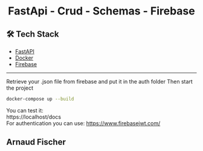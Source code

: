 # <p align="center">FastApi - Crud - Schemas - Firebase</p>
  ## 🛠️ Tech Stack
- [FastAPI](https://fastapi.tiangolo.com/)
- [Docker](https://www.docker.com/) 
- [Firebase](https://firebase.google.com/) 
<hr>

Retrieve your .json file from firebase and put it in the auth folder
Then start the project
```bash
docker-compose up --build
```
You can test it: <br>
https://localhost/docs <br>
For authentication you can use:
https://www.firebasejwt.com/
        

## Arnaud Fischer
